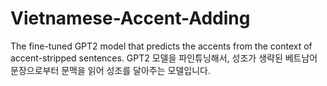 # Vietnamese-Accent-Adding
The fine-tuned GPT2 model that predicts the accents from the context of accent-stripped sentences.
GPT2 모델을 파인튜닝해서, 성조가 생략된 베트남어 문장으로부터 문맥을 읽어 성조를 달아주는 모델입니다.

